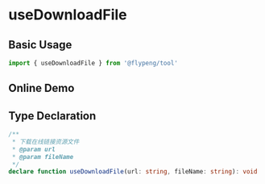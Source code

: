 # useDownloadFile

## Basic Usage

```ts
import { useDownloadFile } from '@flypeng/tool'
```

## Online Demo

<preview path="./index.vue" title="useDownloadFile" description="download online file"></preview>

## Type Declaration

```ts
/**
 * 下载在线链接资源文件
 * @param url
 * @param fileName
 */
declare function useDownloadFile(url: string, fileName: string): void
```
